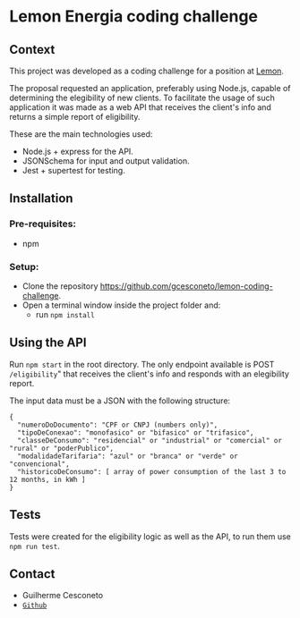 # Lemon Energia coding challenge

## Context

This project was developed as a coding challenge for a position at [Lemon](https://www.energialemon.com.br/).

The proposal requested an application, preferably using Node.js, capable of determining the elegibility of new clients. To facilitate the usage of such application it was made as a web API that receives the client's info and returns a simple report of eligibility.


These are the main technologies used:
* Node.js + express for the API.
* JSONSchema for input and output validation.
* Jest + supertest for testing.


## Installation

### Pre-requisites:
* npm
### Setup:
* Clone the repository https://github.com/gcesconeto/lemon-coding-challenge.
* Open a terminal window inside the project folder and:
  * run `npm install`

## Using the API

Run `npm start` in the root directory. The only endpoint available is POST `/eligibility`" that receives the client's info and responds with an elegibility report.

The input data must be a JSON with the following structure:

```
{
  "numeroDoDocumento": "CPF or CNPJ (numbers only)",
  "tipoDeConexao": "monofasico" or "bifasico" or "trifasico",
  "classeDeConsumo": "residencial" or "industrial" or "comercial" or "rural" or "poderPublico",
  "modalidadeTarifaria": "azul" or "branca" or "verde" or "convencional",
  "historicoDeConsumo": [ array of power consumption of the last 3 to 12 months, in kWh ]
}
```

## Tests

Tests were created for the eligibility logic as well as the API, to run them use `npm run test`.


## Contact

* Guilherme Cesconeto
* [`Github`](https://github.com/gcesconeto)

